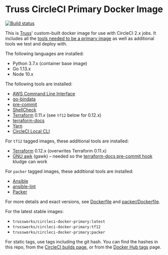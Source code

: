 # Truss CircleCI Primary Docker Image

[![Build status](https://img.shields.io/circleci/project/github/trussworks/circleci-docker-primary/master.svg)](https://circleci.com/gh/trussworks/circleci-docker-primary/tree/master)

This is [Truss](https://truss.works/)' custom-built docker image for use with CircleCI 2.x jobs. It includes all the [tools needed to be a primary image](https://circleci.com/docs/2.0/custom-images/#adding-required-and-custom-tools-or-files) as well as additional tools we test and deploy with.

The following languages are installed:

* Python 3.7.x (container base image)
* Go 1.13.x
* Node 10.x

The following tools are installed:

* [AWS Command Line Interface](https://aws.amazon.com/cli/)
* [go-bindata](https://github.com/kevinburke/go-bindata)
* [pre-commit](http://pre-commit.com/)
* [ShellCheck](https://www.shellcheck.net/)
* [Terraform](https://www.terraform.io/) 0.11.x (see `tf12` below for 0.12.x)
* [terraform-docs](https://github.com/segmentio/terraform-docs)
* [Yarn](https://yarnpkg.com/)
* [CircleCI Local CLI](https://circleci.com/docs/2.0/local-cli/)

For `tf12` tagged images, these additional tools are installed:

* [Terraform](https://www.terraform.io/) 0.12.x (overwrites Terraform 0.11.x)
* [GNU awk](https://www.gnu.org/software/gawk/) (gawk) – needed so the [terraform-docs pre-commit hook](https://github.com/antonbabenko/pre-commit-terraform/) kludge can work

For `packer` tagged images, these additional tools are installed:

* [Ansible](https://pypi.org/project/ansible/)
* [ansible-lint](https://pypi.org/project/ansible-lint/)
* [Packer](https://packer.io/)

For more details and exact versions, see [Dockerfile](https://github.com/trussworks/circleci-docker-primary/blob/master/Dockerfile) and [packer/Dockerfile](https://github.com/trussworks/circleci-docker-primary/blob/master/packer/Dockerfile).

For the latest stable images:

* `trussworks/circleci-docker-primary:latest`
* `trussworks/circleci-docker-primary:tf12`
* `trussworks/circleci-docker-primary:packer`

For static tags, use tags including the git hash. You can find the hashes in this repo, from the [CircleCI builds page](https://circleci.com/gh/trussworks/circleci-docker-primary/tree/master), or from the [Docker Hub tags](https://hub.docker.com/r/trussworks/circleci-docker-primary/tags/) page.
